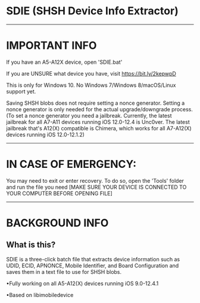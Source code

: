 # SDIE (SHSH Device Info Extractor)

--------------------------------------------------------------------------------------------------------------------------------------------------------------------

# IMPORTANT INFO

If you have an A5-A12X device, open 'SDIE.bat'

If you are UNSURE what device you have, visit https://bit.ly/2kepwpD

This is only for Windows 10. No Windows 7/Windows 8/macOS/Linux support yet.

Saving SHSH blobs does not require setting a nonce generator. Setting a nonce generator is only needed for the actual upgrade/downgrade process. (To set a nonce generator you need a jailbreak. Currently, the latest jailbreak for all A7-A11 devices running iOS 12.0-12.4 is Unc0ver. The latest jailbreak that's A12(X) compatible is Chimera, which works
for all A7-A12(X) devices running iOS 12.0-12.1.2)

--------------------------------------------------------------------------------------------------------------------------------------------------------------------

# IN CASE OF EMERGENCY: 
You may need to exit or enter recovery. To do so, open the 'Tools' folder and run the file you need [MAKE SURE YOUR DEVICE IS CONNECTED TO YOUR COMPUTER BEFORE OPENING FILE]

--------------------------------------------------------------------------------------------------------------------------------------------------------------------

# BACKGROUND INFO
## What is this? 

SDIE is a three-click batch file that extracts device information such as UDID, ECID, APNONCE, Mobile Identifier, and Board Configuration and saves them in a text file to use for SHSH blobs.

•Fully working on all A5-A12(X) devices running iOS 9.0-12.4.1

•Based on libimobiledevice
